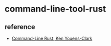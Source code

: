 # command-line-tool-rust

## reference

- [Command-Line Rust, Ken Youens-Clark](https://www.oreilly.com/library/view/command-line-rust/9781098109424/)
